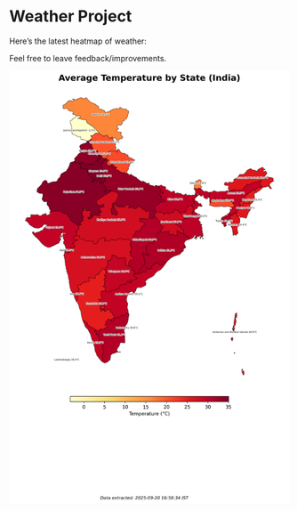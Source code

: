 # Weather Project

Here’s the latest heatmap of weather:

Feel free to leave feedback/improvements.

![India Heatmap](docs/assets/india_heatmap.png?v=CE8E04)
